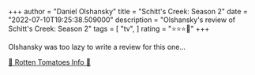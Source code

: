 +++
author = "Daniel Olshansky"
title = "Schitt's Creek: Season 2"
date = "2022-07-10T19:25:38.509000"
description = "Olshansky's review of Schitt's Creek: Season 2"
tags = [
    "tv",
]
rating = "⭐⭐⭐🌟"
+++

Olshansky was too lazy to write a review for this one...

[🍅 Rotten Tomatoes Info 🍅](https://www.rottentomatoes.com//tv/schitts_creek/s02)